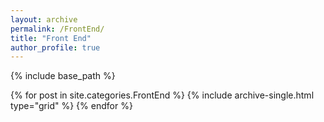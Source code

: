 ```yaml
---
layout: archive
permalink: /FrontEnd/
title: "Front End"
author_profile: true
---
```


{% include base_path %}


  <div class="grid__wrapper">
  {% for post in site.categories.FrontEnd %}
    {% include archive-single.html type="grid" %}
  {% endfor %}
  </div>
